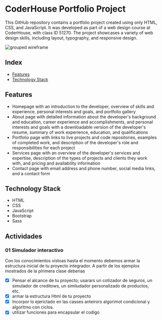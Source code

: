# CoderHouse Portfolio Project

This GitHub repository contains a portfolio project created using only HTML, CSS, and JavaScript. It was developed as part of a web design course at CoderHouse, with class ID 51270. The project showcases a variety of web design skills, including layout, typography, and responsive design.

![grouped wireframe](./assets/GroupedWireframe.png)

## Index

- [Features](#features)
- [Technology Stack](#technology-stack)

## Features

- Homepage with an introduction to the developer, overview of skills and experience, personal interests and goals, and portfolio gallery
- About page with detailed information about the developer's background and education, career experience and accomplishments, and personal interests and goals with a downloadable version of the developer's resume, summary of work experience, education, and qualifications
- Portfolio page with links to live projects and code repositories, examples of completed work, and description of the developer's role and responsibilities for each project
- Services page with an overview of the developer's services and expertise, description of the types of projects and clients they work with, and pricing and availability information
- Contact page with email address and phone number, social media links, and a contact form

## Technology Stack

- HTML
- CSS
- JavaScript
- Bootstrap
- Sass

## Actividades

### 01 Simulador interactivo

Con los conocimientos vistoas hasta el momento debemos armar la estructura inicial de tu proyecto integrador. A partir de los ejemplos mostrados de la plrimera clase deberias

- [x] Pensar el alcance de tu proyecto; usarars un cotizador de seguros, un simulador de creditows, un similudador personalizado de productos, etc.
- [x] armar la estructura Html de tu proyecto
- [x] Incorpor lo ejerictado en las casses anteirors algorimot condicional y algoritmo con ciclos.
- [x] utilizar funciones para encapsular el codigo
